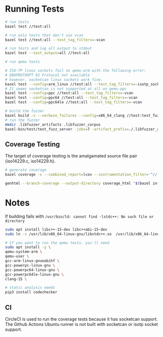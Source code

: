 # Running Tests

```sh
# run tests
bazel test //test:all

# run only tests that don't use vcan
bazel test //test:all --test_tag_filters=-vcan

# run tests and log all output to stdout
bazel test --test_output=all //test:all

# run qemu tests

# ISO-TP linux sockets fail on qemu-arm with the following error:
# ENOPROTOOPT 92 Protocol not available
# however, socketcan linux sockets work fine.
bazel test --config=arm_linux //test:all --test_tag_filters=-isotp_sock
# It seems socketcan is not supported at all on qemu-ppc
bazel test --config=ppc //test:all --test_tag_filters=-vcan
bazel test --config=ppc64 //test:all --test_tag_filters=-vcan
bazel test --config=ppc64le //test:all --test_tag_filters=-vcan

# build the fuzzer
bazel build -s --verbose_failures --config=x86_64_clang //test:test_fuzz_server
# run the fuzzer
mkdir .libfuzzer_artifacts .libfuzzer_corpus
bazel-bin/test/test_fuzz_server -jobs=7 -artifact_prefix=./.libfuzzer_artifacts/ .libfuzzer_corpus

```

## Coverage Testing

The target of coverage testing is the amalgamated source file pair {iso14229.c, iso14229.h}.

```sh
# generate coverage
bazel coverage -s --combined_report=lcov --instrumentation_filter='^//:(iso14229)$'  --experimental_collect_code_coverage_for_generated_files --nocache_test_results //test:test_client_tp_mock //test:test_server_tp_mock //test:test_tp_isotp_compliance_mock

genhtml --branch-coverage --output-directory coverage_html "$(bazel info output_path)/_coverage/_coverage_report.dat"
```


# Notes 

If building fails with `/usr/bin/ld: cannot find -lstdc++: No such file or directory`
```sh
sudo apt install libc++-15-dev libc++abi-15-dev
sudo ln -s /usr/lib/x86_64-linux-gnu/libstdc++.so  /usr/lib/x86_64-linux-gnu/libstdc++.so.6.0.30
```

```sh
# If you want to run the qemu tests, you'll need
sudo apt install -y \
qemu-system-arm \
qemu-user \
gcc-arm-linux-gnueabihf \
gcc-powerpc-linux-gnu \
gcc-powerpc64-linux-gnu \
gcc-powerpc64le-linux-gnu \
clang-15 \
```

```sh
# static analysis needs
pip3 install codechecker
```


## CI

CircleCI is used to run the coverage tests because it has socketcan support.
The Github Actions Ubuntu runner is not built with socketcan or isotp socket support.